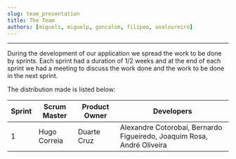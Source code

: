 ```yaml
---
slug: team_presentation
title: The Team
authors: [miguels, miguelp, goncalom, filipeo, analoureiro]
---
```


---

During the development of our application we spread the work to be done by sprints. Each sprint had a duration of 1/2 weeks and at the end of each sprint we had a meeting to discuss the work done and the work to be done in the next sprint.

The distribution made is listed below:

| Sprint | Scrum Master        | Product Owner       | Developers                                                             |
| ------ | ------------------- | ------------------- | ---------------------------------------------------------------------- |
| 1      | Hugo Correia        | Duarte Cruz         | Alexandre Cotorobai, Bernardo Figueiredo, Joaquim Rosa, André Oliveira |

